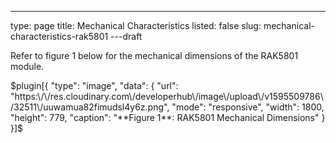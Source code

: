 ---
type: page
title: Mechanical Characteristics
listed: false
slug: mechanical-characteristics-rak5801
---draft

Refer to figure 1 below for the mechanical dimensions of the RAK5801 module.

$plugin[{
    "type": "image",
    "data": {
        "url": "https:\/\/res.cloudinary.com\/developerhub\/image\/upload\/v1595509786\/32511\/uuwamua82fimudsl4y6z.png",
        "mode": "responsive",
        "width": 1800,
        "height": 779,
        "caption": "**Figure 1**: RAK5801 Mechanical Dimensions"
    }
}]$

